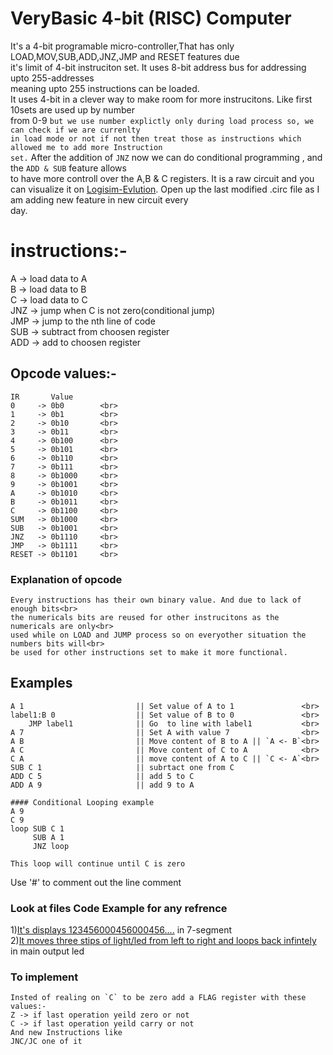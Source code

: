 # VeryBasic 4-bit (**RISC**) Computer


It's a 4-bit programable micro-controller,That has only LOAD,MOV,SUB,ADD,JNZ,JMP and RESET features due<br>it's limit of 4-bit instruciton set. It uses 8-bit address bus for addressing upto 255-addresses<br>
meaning upto 255 instructions can be loaded.<br>
It uses 4-bit in a clever way to make room for more instrucitons. Like first 10sets are used up by number<br>from 0-9 `but we use number explictly only during load process so, we can check if we are currenlty`<br>`in load mode or not if not then treat those as instructions which allowed me to add more Instruction`<br>`set.`
After the addition of `JNZ` now we can do conditional programming , and the `ADD & SUB` feature allows<br> to have more controll over the A,B & C registers.
It is  a raw circuit and you can visualize it on [Logisim-Evlution](https://github.com/logisim-evolution/logisim-evolution). Open up the last modified .circ file as I am adding new feature in new circuit every<br>day.

# instructions:-                                      
  A       -> load data to A                           <br>
  B       -> load data to B                           <br>
  C       -> load data to C                           <br>
  JNZ     -> jump when C is not zero(conditional jump)<br>
  JMP     -> jump to the nth line of code             <br>
  SUB     -> subtract from choosen register           <br>
  ADD     -> add to choosen register                  <br>

## Opcode values:- 

    IR       Value
    0     -> 0b0        <br>
    1     -> 0b1        <br>
    2     -> 0b10       <br>
    3     -> 0b11       <br>
    4     -> 0b100      <br>
    5     -> 0b101      <br>
    6     -> 0b110      <br>
    7     -> 0b111      <br>
    8     -> 0b1000     <br>
    9     -> 0b1001     <br>
    A     -> 0b1010     <br>
    B     -> 0b1011     <br>
    C     -> 0b1100     <br>
    SUM   -> 0b1000     <br>
    SUB   -> 0b1001     <br>
    JNZ   -> 0b1110     <br>
    JMP   -> 0b1111     <br>
    RESET -> 0b1101     <br>



### Explanation of opcode
    Every instructions has their own binary value. And due to lack of enough bits<br>
    the numericals bits are reused for other instrucitons as the numericals are only<br>
    used while on LOAD and JUMP process so on everyother situation the numbers bits will<br>
    be used for other instructions set to make it more functional.


## Examples <br>

    A 1                         || Set value of A to 1               <br>
    label1:B 0                  || Set value of B to 0               <br>
        JMP label1              || Go  to line with label1           <br>
    A 7                         || Set A with value 7                <br>
    A B                         || Move content of B to A || `A <- B`<br>
    A C                         || Move content of C to A            <br>
    C A                         || move content of A to C || `C <- A`<br>
    SUB C 1                     || subrtact one from C
    ADD C 5                     || add 5 to C
    ADD A 9                     || add 9 to A 

    #### Conditional Looping example
    A 9
    C 9
    loop SUB C 1
         SUB A 1
         JNZ loop

    This loop will continue until C is zero

Use '#' to comment out the line comment         <br>


### Look at files Code Example for any refrence


 1)[It's displays 123456000456000456....](./assembler/light_blinker.lkc) in 7-segment<br>
 2)[It moves three stips of light/led from left to right and loops back infintely](./assembler/left_to_right_window.lkc) in main output led                                        <br>

### To implement    
    Insted of realing on `C` to be zero add a FLAG register with these values:-
    Z -> if last operation yeild zero or not
    C -> if last operation yeild carry or not
    And new Instructions like
    JNC/JC one of it
